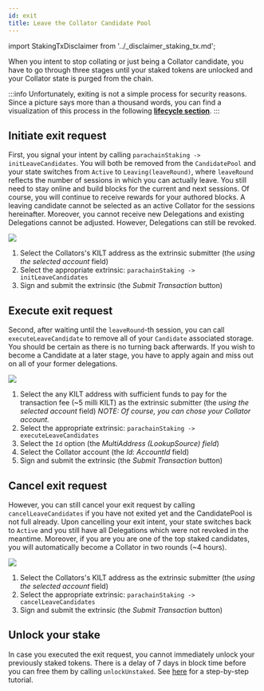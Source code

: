 ```yaml
---
id: exit
title: Leave the Collator Candidate Pool
---
```


import StakingTxDisclaimer from '../_disclaimer_staking_tx.md';

When you intent to stop collating or just being a Collator candidate, you have to go through three stages until your staked tokens are unlocked and your Collator state is purged from the chain.

:::info
Unfortunately, exiting is not a simple process for security reasons.
Since a picture says more than a thousand words, you can find a visualization of this process in the following [**lifecycle section**](./03_collator_lifecycle.md).
:::

## Initiate exit request

First, you signal your intent by calling `parachainStaking -> initLeaveCandidates`.
You will both be removed from the `CandidatePool` and your state switches from `Active` to `Leaving(leaveRound)`, where `leaveRound` reflects the number of sessions in which you can actually leave.
You still need to stay online and build blocks for the current and next sessions.
Of course, you will continue to receive rewards for your authored blocks.
A leaving candidate cannot be selected as an active Collator for the sessions hereinafter.
Moreover, you cannot receive new Delegations and existing Delegations cannot be adjusted.
However, Delegations can still be revoked.

<StakingTxDisclaimer />

![](/img/chain/parachainStaking-initLeaveCandidates.png)

1. Select the Collators's KILT address as the extrinsic submitter (the *using the selected account* field)
2. Select the appropriate extrinsic: `parachainStaking -> initLeaveCandidates`
3. Sign and submit the extrinsic (the *Submit Transaction* button)

## Execute exit request

Second, after waiting until the `leaveRound`-th session, you can call `executeLeaveCandidate` to remove all of your `Candidate` associated storage.
You should be certain as there is no turning back afterwards.
If you wish to become a Candidate at a later stage, you have to apply again and miss out on all of your former delegations.

![](/img/chain/parachainStaking-executeLeaveCandidates.png)

1. Select the any KILT address with sufficient funds to pay for the transaction fee (~5 milli KILT) as the extrinsic submitter (the *using the selected account* field)
_NOTE: Of course, you can chose your Collator account._
2. Select the appropriate extrinsic: `parachainStaking -> executeLeaveCandidates`
3. Select the `Id` option (the *MultiAddress (LookupSource) field*)
4. Select the Collator account (the *Id: AccountId* field)
5. Sign and submit the extrinsic (the *Submit Transaction* button)

## Cancel exit request
However, you can still cancel your exit request by calling `cancelLeaveCandidates` if you have not exited yet and the CandidatePool is not full already.
Upon cancelling your exit intent, your state switches back to `Active` and you still have all Delegations which were not revoked in the meantime.
Moreover, if you are you are one of the top staked candidates, you will automatically become a Collator in two rounds (~4 hours).

![](/img/chain/parachainStaking-cancelLeaveCandidates.png)

1. Select the Collators's KILT address as the extrinsic submitter (the *using the selected account* field)
2. Select the appropriate extrinsic: `parachainStaking -> cancelLeaveCandidates`
3. Sign and submit the extrinsic (the *Submit Transaction* button)

## Unlock your stake

In case you executed the exit request, you cannot immediately unlock your previously staked tokens.
There is a delay of 7 days in block time before you can free them by calling `unlockUnstaked`.
See [here](../04_unlock_unstaked.md) for a step-by-step tutorial.
